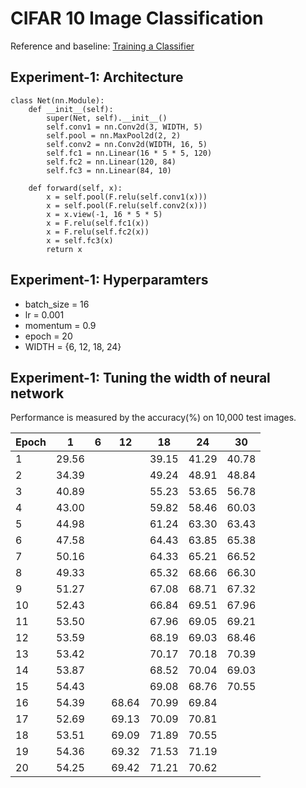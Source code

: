 # CIFAR 10 Image Classification
Reference and baseline: [Training a Classifier](http://pytorch.org/tutorials/beginner/blitz/cifar10_tutorial.html)

## Experiment-1: Architecture

    class Net(nn.Module):
        def __init__(self):
            super(Net, self).__init__()
            self.conv1 = nn.Conv2d(3, WIDTH, 5)
            self.pool = nn.MaxPool2d(2, 2)
            self.conv2 = nn.Conv2d(WIDTH, 16, 5)
            self.fc1 = nn.Linear(16 * 5 * 5, 120)
            self.fc2 = nn.Linear(120, 84)
            self.fc3 = nn.Linear(84, 10)

        def forward(self, x):
            x = self.pool(F.relu(self.conv1(x)))
            x = self.pool(F.relu(self.conv2(x)))
            x = x.view(-1, 16 * 5 * 5)
            x = F.relu(self.fc1(x))
            x = F.relu(self.fc2(x))
            x = self.fc3(x)
            return x

## Experiment-1: Hyperparamters

* batch_size = 16
* lr = 0.001
* momentum = 0.9
* epoch = 20
* WIDTH = {6, 12, 18, 24}


## Experiment-1: Tuning the width of neural network

Performance is measured by the accuracy(%) on 10,000 test images.

| Epoch | 1 | 6 | 12 | 18 | 24 | 30 |
|---|---|---|---|---|---|---|
|1|29.56|||39.15|41.29|40.78|
|2|34.39|||49.24|48.91|48.84|
|3|40.89|||55.23|53.65|56.78|
|4|43.00|||59.82|58.46|60.03|
|5|44.98|||61.24|63.30|63.43|
|6|47.58|||64.43|63.85|65.38|
|7|50.16|||64.33|65.21|66.52|
|8|49.33|||65.32|68.66|66.30|
|9|51.27|||67.08|68.71|67.32|
|10|52.43|||66.84|69.51|67.96|
|11|53.50|||67.96|69.05|69.21|
|12|53.59|||68.19|69.03|68.46|
|13|53.42|||70.17|70.18|70.39|
|14|53.87|||68.52|70.04|69.03|
|15|54.43|||69.08|68.76|70.55|
|16|54.39||68.64|70.99|69.84|
|17|52.69||69.13|70.09|70.81|
|18|53.51||69.09|71.89|70.55|
|19|54.36||69.32|71.53|71.19|
|20|54.25||69.42|71.21|70.62|
